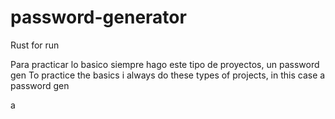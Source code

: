 # password-generator
Rust for run

Para practicar lo basico siempre hago este tipo de proyectos, un password gen
To practice the basics i always do these types of projects, in this case a password gen


a
